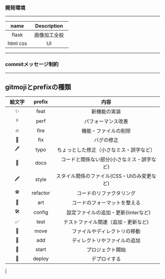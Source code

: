 ### 開発環境
---------------------------------------------------
| name | Description |
| :---: |   :---:    |
| flask | 画像加工全般　|
| html css | UI |
-------------------------------------------------
### commitメッセージ制約
------------------------------------------------
## gitmojiとprefixの種類
| 絵文字　| prefix | 内容 |
| :---: | :---:  | :---:
|  ✨   |  feat  | 新機能の実装　|
|  ⚡️    | perf  | パフォーマンス改善　|
|  🔥   | fire  | 機能・ファイルの削除 |
|  🐛   |  fix  | バグの修正　|
|  🖊️   |  typo  | ちょっとした修正（小さなミス・誤字など） |
|  📝   | docs  |　コードと関係ない部分(小さなミス・誤字など)|
|  🖍️   | style  | スタイル関係のファイル(CSS・UIのみ変更など)|
|  ⚽️   | refactor | コードのリファクタリング　|
|  🎨   | art     | コードのフォーマットを整える　|
|  🛠️   | config  |　設定ファイルの追加・更新(linterなど)|
|  ✅　 | test   | テストファイル関連（追加・更新など)|
|  🚚   | move  | ファイルやディレクトリの移動|
|  📩   | add   | ディレクトリやファイルの追加|
| 🎉   | start  | プロジェクト開始  |
|🚀　 | deploy | デプロイする　|
|





